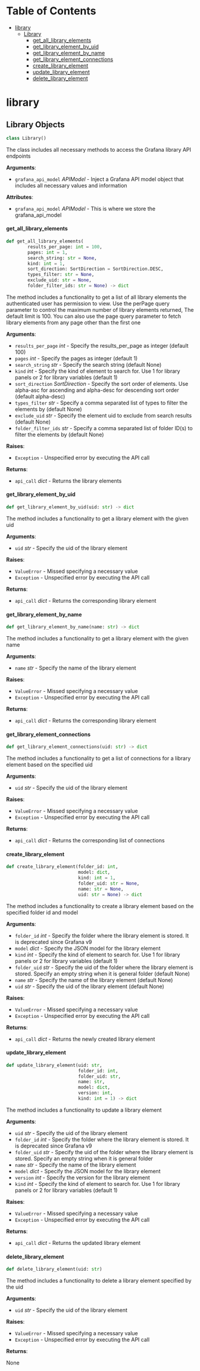 # Table of Contents

* [library](#library)
  * [Library](#library.Library)
    * [get\_all\_library\_elements](#library.Library.get_all_library_elements)
    * [get\_library\_element\_by\_uid](#library.Library.get_library_element_by_uid)
    * [get\_library\_element\_by\_name](#library.Library.get_library_element_by_name)
    * [get\_library\_element\_connections](#library.Library.get_library_element_connections)
    * [create\_library\_element](#library.Library.create_library_element)
    * [update\_library\_element](#library.Library.update_library_element)
    * [delete\_library\_element](#library.Library.delete_library_element)

<a id="library"></a>

# library

<a id="library.Library"></a>

## Library Objects

```python
class Library()
```

The class includes all necessary methods to access the Grafana library API endpoints

**Arguments**:

- `grafana_api_model` _APIModel_ - Inject a Grafana API model object that includes all necessary values and information
  

**Attributes**:

- `grafana_api_model` _APIModel_ - This is where we store the grafana_api_model

<a id="library.Library.get_all_library_elements"></a>

#### get\_all\_library\_elements

```python
def get_all_library_elements(
        results_per_page: int = 100,
        pages: int = 1,
        search_string: str = None,
        kind: int = 1,
        sort_direction: SortDirection = SortDirection.DESC,
        types_filter: str = None,
        exclude_uid: str = None,
        folder_filter_ids: str = None) -> dict
```

The method includes a functionality to get a list of all library elements the authenticated user has permission to view. Use the perPage query parameter to control the maximum number of library elements returned, The default limit is 100. You can also use the page query parameter to fetch library elements from any page other than the first one

**Arguments**:

- `results_per_page` _int_ - Specify the results_per_page as integer (default 100)
- `pages` _int_ - Specify the pages as integer (default 1)
- `search_string` _str_ - Specify the search string (default None)
- `kind` _int_ - Specify the kind of element to search for. Use 1 for library panels or 2 for library variables (default 1)
- `sort_direction` _SortDirection_ - Specify the sort order of elements. Use alpha-asc for ascending and alpha-desc for descending sort order (default alpha-desc)
- `types_filter` _str_ - Specify a comma separated list of types to filter the elements by (default None)
- `exclude_uid` _str_ - Specify the element uid to exclude from search results (default None)
- `folder_filter_ids` _str_ - Specify a comma separated list of folder ID(s) to filter the elements by (default None)
  

**Raises**:

- `Exception` - Unspecified error by executing the API call
  

**Returns**:

- `api_call` _dict_ - Returns the library elements

<a id="library.Library.get_library_element_by_uid"></a>

#### get\_library\_element\_by\_uid

```python
def get_library_element_by_uid(uid: str) -> dict
```

The method includes a functionality to get a library element with the given uid

**Arguments**:

- `uid` _str_ - Specify the uid of the library element
  

**Raises**:

- `ValueError` - Missed specifying a necessary value
- `Exception` - Unspecified error by executing the API call
  

**Returns**:

- `api_call` _dict_ - Returns the corresponding library element

<a id="library.Library.get_library_element_by_name"></a>

#### get\_library\_element\_by\_name

```python
def get_library_element_by_name(name: str) -> dict
```

The method includes a functionality to get a library element with the given name

**Arguments**:

- `name` _str_ - Specify the name of the library element
  

**Raises**:

- `ValueError` - Missed specifying a necessary value
- `Exception` - Unspecified error by executing the API call
  

**Returns**:

- `api_call` _dict_ - Returns the corresponding library element

<a id="library.Library.get_library_element_connections"></a>

#### get\_library\_element\_connections

```python
def get_library_element_connections(uid: str) -> dict
```

The method includes a functionality to get a list of connections for a library element based on the specified uid

**Arguments**:

- `uid` _str_ - Specify the uid of the library element
  

**Raises**:

- `ValueError` - Missed specifying a necessary value
- `Exception` - Unspecified error by executing the API call
  

**Returns**:

- `api_call` _dict_ - Returns the corresponding list of connections

<a id="library.Library.create_library_element"></a>

#### create\_library\_element

```python
def create_library_element(folder_id: int,
                           model: dict,
                           kind: int = 1,
                           folder_uid: str = None,
                           name: str = None,
                           uid: str = None) -> dict
```

The method includes a functionality to create a library element based on the specified folder id and model

**Arguments**:

- `folder_id` _int_ - Specify the folder where the library element is stored. It is deprecated since Grafana v9
- `model` _dict_ - Specify the JSON model for the library element
- `kind` _int_ - Specify the kind of element to search for. Use 1 for library panels or 2 for library variables (default 1)
- `folder_uid` _str_ - Specify the uid of the folder where the library element is stored. Specify an empty string when it is general folder (default None)
- `name` _str_ - Specify the name of the library element (default None)
- `uid` _str_ - Specify the uid of the library element (default None)
  

**Raises**:

- `ValueError` - Missed specifying a necessary value
- `Exception` - Unspecified error by executing the API call
  

**Returns**:

- `api_call` _dict_ - Returns the newly created library element

<a id="library.Library.update_library_element"></a>

#### update\_library\_element

```python
def update_library_element(uid: str,
                           folder_id: int,
                           folder_uid: str,
                           name: str,
                           model: dict,
                           version: int,
                           kind: int = 1) -> dict
```

The method includes a functionality to update a library element

**Arguments**:

- `uid` _str_ - Specify the uid of the library element
- `folder_id` _int_ - Specify the folder where the library element is stored. It is deprecated since Grafana v9
- `folder_uid` _str_ - Specify the uid of the folder where the library element is stored. Specify an empty string when it is general folder
- `name` _str_ - Specify the name of the library element
- `model` _dict_ - Specify the JSON model for the library element
- `version` _int_ - Specify the version for the library element
- `kind` _int_ - Specify the kind of element to search for. Use 1 for library panels or 2 for library variables (default 1)
  

**Raises**:

- `ValueError` - Missed specifying a necessary value
- `Exception` - Unspecified error by executing the API call
  

**Returns**:

- `api_call` _dict_ - Returns the updated library element

<a id="library.Library.delete_library_element"></a>

#### delete\_library\_element

```python
def delete_library_element(uid: str)
```

The method includes a functionality to delete a library element specified by the uid

**Arguments**:

- `uid` _str_ - Specify the uid of the library element
  

**Raises**:

- `ValueError` - Missed specifying a necessary value
- `Exception` - Unspecified error by executing the API call
  

**Returns**:

  None

